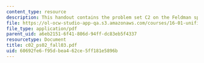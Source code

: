 ```yaml
---
content_type: resource
description: This handout contains the problem set C2 on the Feldman spider package.
file: https://ol-ocw-studio-app-qa.s3.amazonaws.com/courses/16-01-unified-engineering-i-ii-iii-iv-fall-2005-spring-2006/60692fe6f95dbea462ce5ff181e5896b_c02_ps02_fall03.pdf
file_type: application/pdf
parent_uid: a6eb2151-6f41-806d-94ff-dc83eb5f4337
resourcetype: Document
title: c02_ps02_fall03.pdf
uid: 60692fe6-f95d-bea4-62ce-5ff181e5896b
---
```

